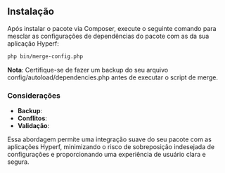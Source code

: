 ## Instalação

Após instalar o pacote via Composer, execute o seguinte comando para mesclar as configurações de dependências do pacote com as da sua aplicação Hyperf:

```bash
php bin/merge-config.php
```

**Nota**: Certifique-se de fazer um backup do seu arquivo config/autoload/dependencies.php antes de executar o script de merge.

### Considerações

- **Backup**: 
- **Conflitos**: 
- **Validação**: 

Essa abordagem permite uma integração suave do seu pacote com as aplicações Hyperf, minimizando o risco de sobreposição indesejada de configurações e proporcionando uma experiência de usuário clara e segura.

